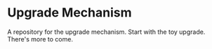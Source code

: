 # Upgrade Mechanism

A repository for the upgrade mechanism. Start with the toy upgrade. There's more to come.